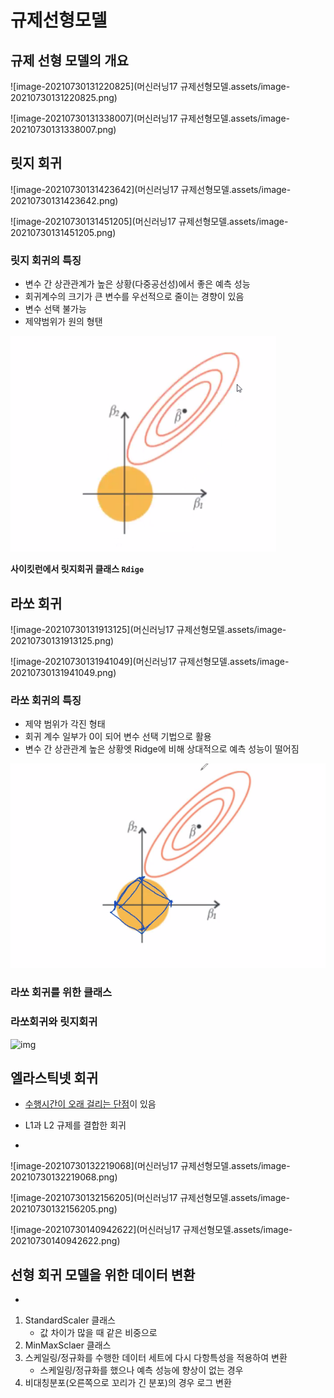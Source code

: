 # 규제선형모델

## 규제 선형 모델의 개요



![image-20210730131220825](머신러닝17 규제선형모델.assets/image-20210730131220825.png)



![image-20210730131338007](머신러닝17 규제선형모델.assets/image-20210730131338007.png)





## 릿지 회귀

![image-20210730131423642](머신러닝17 규제선형모델.assets/image-20210730131423642.png)

![image-20210730131451205](머신러닝17 규제선형모델.assets/image-20210730131451205.png)



### 릿지 회귀의 특징

- 변수 간 상관관계가 높은 상황(다중공선성)에서 좋은 예측 성능
- 회귀계수의 크기가 큰 변수를 우선적으로 줄이는 경향이 있음
- 변수 선택 불가능
- 제약범위가 원의 형탠

<img src="머신러닝17 규제선형모델.assets/image-20210730131530981.png" alt="image-20210730131530981" style="zoom:67%;" />

**사이킷런에서 릿지회귀 클래스 `Rdige`**









## 라쏘 회귀

![image-20210730131913125](머신러닝17 규제선형모델.assets/image-20210730131913125.png)

![image-20210730131941049](머신러닝17 규제선형모델.assets/image-20210730131941049.png)



### 라쏘 회귀의 특징

- 제약 범위가 각진 형태
- 회귀 계수 일부가 0이 되어 변수 선택 기법으로 활용
- 변수 간 상관관계 높은 상황엣 Ridge에 비해 상대적으로 예측 성능이 떨어짐

<img src="머신러닝17 규제선형모델.assets/image-20210730132034972.png" alt="image-20210730132034972" style="zoom:67%;" />

### 라쏘 회귀를 위한 클래스





### 라쏘회귀와 릿지회귀

![img](https://blog.kakaocdn.net/dn/YK4wT/btqC0KNUMuP/qLQvcHCiOiPFWWXUbLzmO0/img.png)



## 엘라스틱넷 회귀

- <u>수행시간이 오래 걸리는 단점</u>이 있음

- L1과 L2 규제를 결합한 회귀
- 

![image-20210730132219068](머신러닝17 규제선형모델.assets/image-20210730132219068.png)

![image-20210730132156205](머신러닝17 규제선형모델.assets/image-20210730132156205.png)

![image-20210730140942622](머신러닝17 규제선형모델.assets/image-20210730140942622.png)



## 선형 회귀 모델을 위한 데이터 변환

- 



1. StandardScaler 클래스
   - 값 차이가 많을 때 같은 비중으로
2. MinMaxSclaer 클래스
3. 스케일링/정규화를 수행한 데이터 세트에 다시 다항특성을 적용하여 변환
   - 스케일링/정규화를 했으나 예측 성능에 향상이 없는 경우
4. 비대칭분포(오른쪽으로 꼬리가 긴 분포)의 경우 로그 변환
